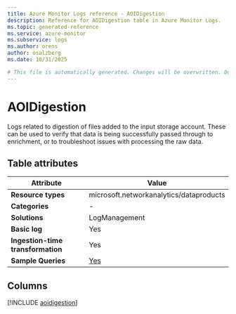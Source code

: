 ```yaml
---
title: Azure Monitor Logs reference - AOIDigestion
description: Reference for AOIDigestion table in Azure Monitor Logs.
ms.topic: generated-reference
ms.service: azure-monitor
ms.subservice: logs
ms.author: orens
author: osalzberg
ms.date: 10/31/2025

# This file is automatically generated. Changes will be overwritten. Do not change this file directly.
---
```


# AOIDigestion

Logs related to digestion of files added to the input storage account. These can be used to verify that data is being successfully passed through to enrichment, or to troubleshoot issues with processing the raw data.


## Table attributes

|Attribute|Value|
|---|---|
|**Resource types**|microsoft.networkanalytics/dataproducts|
|**Categories**|-|
|**Solutions**| LogManagement|
|**Basic log**|Yes|
|**Ingestion-time transformation**|Yes|
|**Sample Queries**|[Yes](/azure/azure-monitor/reference/queries/aoidigestion)|



## Columns
  
[!INCLUDE [aoidigestion](~/reusable-content/ce-skilling/azure/includes/azure-monitor/reference/tables/aoidigestion-include.md)]
